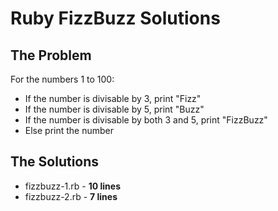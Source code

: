 # Ruby FizzBuzz Solutions

## The Problem

For the numbers 1 to 100:

 - If the number is divisable by 3, print "Fizz"
 - If the number is divisable by 5, print "Buzz"
 - If the number is divisable by both 3 and 5, print "FizzBuzz"
 - Else print the number

## The Solutions

 - fizzbuzz-1.rb - **10 lines**
 - fizzbuzz-2.rb - **7 lines**


